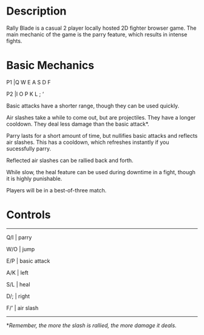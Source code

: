 # Description
Rally Blade is a casual 2 player locally hosted 2D fighter browser game. The main mechanic of the game is the parry feature, which results in intense fights.
# Basic Mechanics

P1 |Q W E A S D F

P2 |I O P K L ; ‘

Basic attacks have a shorter range, though they can be used quickly.

Air slashes take a while to come out, but are projectiles. They have a longer cooldown. They deal less damage than the basic attack*.

Parry lasts for a short amount of time, but nullifies basic attacks and reflects air slashes. This has a cooldown, which refreshes instantly if you sucessfully parry.

Reflected air slashes can be rallied back and forth.

While slow, the heal feature can be used during downtime in a fight, though it is highly punishable.

Players will be in a best-of-three match.

# Controls
_______________
Q/I  | parry

W/O  | jump

E/P  | basic attack

A/K  | left

S/L  | heal

D/;  | right

F/’  | air slash
_______________
**Remember, the more the slash is rallied, the more damage it deals.*
